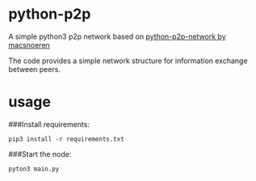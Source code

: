# python-p2p

A simple python3 p2p network based on [python-p2p-network by macsnoeren](https://github.com/macsnoeren/python-p2p-network)


The code provides a simple network structure for information exchange between peers.

# usage
###Install requirements:
```
pip3 install -r requirements.txt
```
###Start the node:
```
pyton3 main.py
```
